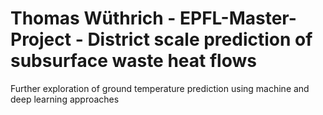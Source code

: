 # Thomas Wüthrich - EPFL-Master-Project - District scale prediction of subsurface waste heat flows
Further exploration of ground temperature prediction using machine and deep learning approaches
